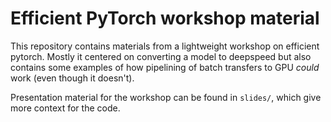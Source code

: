 # Efficient PyTorch workshop material

This repository contains materials from a lightweight workshop on efficient pytorch. Mostly it centered on converting a model
to deepspeed but also contains some examples of how pipelining of batch transfers to GPU _could_ work (even though 
it doesn't).

Presentation material for the workshop can be found in `slides/`, which give more context for the code.


